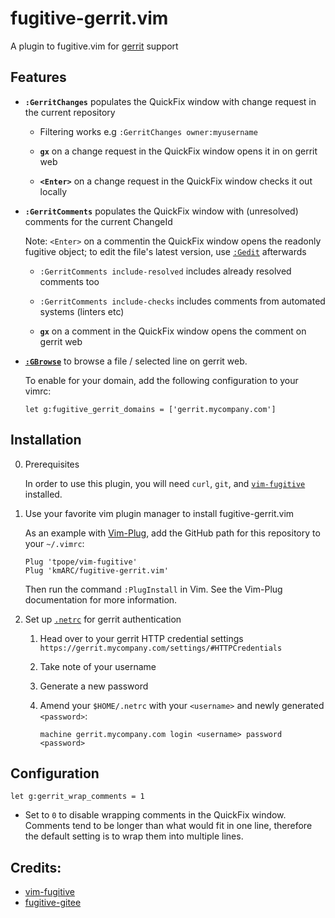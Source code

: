 # fugitive-gerrit.vim

A plugin to fugitive.vim for [gerrit](https://www.gerritcodereview.com/) support

## Features

* **`:GerritChanges`** populates the QuickFix window with change request in the current repository

    * Filtering works e.g `:GerritChanges owner:myusername`

    * **`gx`** on a change request in the QuickFix window opens it in on gerrit web

    * **`<Enter>`** on a change request in the QuickFix window checks it out locally

* **`:GerritComments`** populates the QuickFix window with (unresolved) comments for the current ChangeId

    Note: `<Enter>` on a commentin the QuickFix window opens the readonly fugitive object; to edit
    the file's latest version, use [`:Gedit`][]
    afterwards

    * `:GerritComments include-resolved` includes already resolved comments too

    * `:GerritComments include-checks` includes comments from automated systems (linters etc)

    * **`gx`** on a comment in the QuickFix window opens the comment on gerrit web

[`:Gedit`]: https://github.com/tpope/vim-fugitive/blob/46652a304f0b89f36d70cee954d77e467ec0f6de/doc/fugitive.txt#L138


* **[`:GBrowse`][]** to browse a file / selected line on gerrit web.

    To enable for your domain, add the following configuration to your vimrc:

    ```vim
    let g:fugitive_gerrit_domains = ['gerrit.mycompany.com']
    ```

[`:GBrowse`]: https://github.com/tpope/vim-fugitive/blob/46652a304f0b89f36d70cee954d77e467ec0f6de/doc/fugitive.txt#L234

## Installation

0. Prerequisites

    In order to use this plugin, you will need `curl`, `git`, and [`vim-fugitive`][] installed.

1. Use your favorite vim plugin manager to install fugitive-gerrit.vim

    As an example with [Vim-Plug](https://github.com/junegunn/vim-plug), add the GitHub path for this repository to your `~/.vimrc`:

    ```vim
    Plug 'tpope/vim-fugitive'
    Plug 'kmARC/fugitive-gerrit.vim'
    ```

    Then run the command `:PlugInstall` in Vim. See the Vim-Plug documentation for more information.

2. Set up [`.netrc`][] for gerrit authentication

    1. Head over to your gerrit HTTP credential settings `https://gerrit.mycompany.com/settings/#HTTPCredentials`

    2. Take note of your username 

    3. Generate a new password

    4. Amend your `$HOME/.netrc` with your `<username>` and newly generated `<password>`:

        ```netrc
        machine gerrit.mycompany.com login <username> password <password>
        ```

[`.netrc`]: https://curl.se/docs/manual.html#netrc
[`vim-fugitive`]: https://github.com/tpope/vim-fugitive

## Configuration

```vim
let g:gerrit_wrap_comments = 1
```
* Set to `0` to disable wrapping comments in the QuickFix window. Comments tend to be longer than
what would fit in one line, therefore the default setting is to wrap them into multiple lines.


## Credits:
* [vim-fugitive](https://github.com/tpope/vim-fugitive)
* [fugitive-gitee](https://github.com/LinuxSuRen/fugitive-gitee.vim/)

